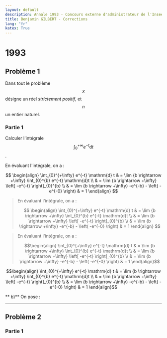 ```yaml
---
layout: default
description: Annale 1993 - Concours externe d'administrateur de l'Insee
title: Benjamin GILBERT - Corrections
lang: "fr"
katex: True
---
```


# 1993

## Problème 1

Dans tout le problème $$x$$ désigne un réel _strictement positif_, et $$n$$ un entier naturel.

### Partie 1

Calculer l'intégrale $$\int_{0}^{+\infty} e^{-t} \mathrm{d}t$$. 

<p>
En évaluant l'intégrale, on a :

$$
\begin{align}
    \int_{0}^{+\infty} e^{-t} \mathrm{d} t & = \lim {b \rightarrow +\infty} \int_{0}^{b} e^{-t} \mathrm{d}t \\
    & = \lim {b \rightarrow +\infty} \left[ -e^{-t} \right]_{0}^{b} \\
    & = \lim {b \rightarrow +\infty} -e^{-b} - \left( -e^{-0} \right)
    & = 1
\end{align}
$$

</p>

<blockquote>
En évaluant l'intégrale, on a :

$$
\begin{align}
    \int_{0}^{+\infty} e^{-t} \mathrm{d} t & = \lim {b \rightarrow +\infty} \int_{0}^{b} e^{-t} \mathrm{d}t \\
    & = \lim {b \rightarrow +\infty} \left[ -e^{-t} \right]_{0}^{b} \\
    & = \lim {b \rightarrow +\infty} -e^{-b} - \left( -e^{-0} \right)
    & = 1
\end{align}
$$

</blockquote>

<blockquote>
En évaluant l'intégrale, on a :

```math
\begin{align}
    \int_{0}^{+\infty} e^{-t} \mathrm{d} t & = \lim {b \rightarrow +\infty} \int_{0}^{b} e^{-t} \mathrm{d}t \\
    & = \lim {b \rightarrow +\infty} \left[ -e^{-t} \right]_{0}^{b} \\
    & = \lim {b \rightarrow +\infty} -e^{-b} - \left( -e^{-0} \right)
    & = 1
\end{align}
```
</blockquote>

$$\begin{align}
    \int_{0}^{+\infty} e^{-t} \mathrm{d} t & = \lim {b \rightarrow +\infty} \int_{0}^{b} e^{-t} \mathrm{d}t \\
    & = \lim {b \rightarrow +\infty} \left[ -e^{-t} \right]_{0}^{b} \\
    & = \lim {b \rightarrow +\infty} -e^{-b} - \left( -e^{-0} \right)
    & = 1
\end{align}$$

**   b)** On pose :



---

## Problème 2

### Partie 1
